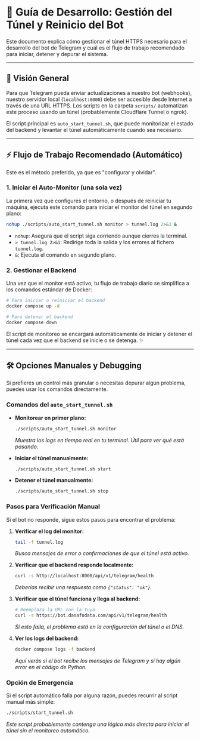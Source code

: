 # 📖 Guía de Desarrollo: Gestión del Túnel y Reinicio del Bot

Este documento explica cómo gestionar el túnel HTTPS necesario para el desarrollo del bot de Telegram y cuál es el flujo de trabajo recomendado para iniciar, detener y depurar el sistema.

---

## 🚀 Visión General

Para que Telegram pueda enviar actualizaciones a nuestro bot (webhooks), nuestro servidor local (`localhost:8000`) debe ser accesible desde Internet a través de una URL HTTPS. Los scripts en la carpeta `scripts/` automatizan este proceso usando un túnel (probablemente Cloudflare Tunnel o ngrok).

El script principal es `auto_start_tunnel.sh`, que puede monitorizar el estado del backend y levantar el túnel automáticamente cuando sea necesario.

---

## ⚡ Flujo de Trabajo Recomendado (Automático)

Este es el método preferido, ya que es "configurar y olvidar".

### 1. Iniciar el Auto-Monitor (una sola vez)

La primera vez que configures el entorno, o después de reiniciar tu máquina, ejecuta este comando para iniciar el monitor del túnel en segundo plano:

```bash
nohup ./scripts/auto_start_tunnel.sh monitor > tunnel.log 2>&1 &
```

- `nohup`: Asegura que el script siga corriendo aunque cierres la terminal.
- `> tunnel.log 2>&1`: Redirige toda la salida y los errores al fichero `tunnel.log`.
- `&`: Ejecuta el comando en segundo plano.

### 2. Gestionar el Backend

Una vez que el monitor está activo, tu flujo de trabajo diario se simplifica a los comandos estándar de Docker:

```bash
# Para iniciar o reiniciar el backend
docker compose up -d

# Para detener el backend
docker compose down
```

El script de monitoreo se encargará automáticamente de iniciar y detener el túnel cada vez que el backend se inicie o se detenga. ✨

---

## 🛠️ Opciones Manuales y Debugging

Si prefieres un control más granular o necesitas depurar algún problema, puedes usar los comandos directamente.

### Comandos del `auto_start_tunnel.sh`

- **Monitorear en primer plano:**
  ```bash
  ./scripts/auto_start_tunnel.sh monitor
  ```
  *Muestra los logs en tiempo real en tu terminal. Útil para ver qué está pasando.*

- **Iniciar el túnel manualmente:**
  ```bash
  ./scripts/auto_start_tunnel.sh start
  ```

- **Detener el túnel manualmente:**
  ```bash
  ./scripts/auto_start_tunnel.sh stop
  ```

### Pasos para Verificación Manual

Si el bot no responde, sigue estos pasos para encontrar el problema:

1.  **Verificar el log del monitor:**
    ```bash
    tail -f tunnel.log
    ```
    *Busca mensajes de error o confirmaciones de que el túnel está activo.*

2.  **Verificar que el backend responde localmente:**
    ```bash
    curl -s http://localhost:8000/api/v1/telegram/health
    ```
    *Deberías recibir una respuesta como `{"status": "ok"}`.*

3.  **Verificar que el túnel funciona y llega al backend:**
    ```bash
    # Reemplaza la URL con la tuya
    curl -s https://bot.dasafodata.com/api/v1/telegram/health 
    ```
    *Si esto falla, el problema está en la configuración del túnel o el DNS.*

4.  **Ver los logs del backend:**
    ```bash
    docker compose logs -f backend
    ```
    *Aquí verás si el bot recibe los mensajes de Telegram y si hay algún error en el código de Python.*

### Opción de Emergencia

Si el script automático falla por alguna razón, puedes recurrir al script manual más simple:

```bash
./scripts/start_tunnel.sh
```
*Este script probablemente contenga una lógica más directa para iniciar el túnel sin el monitoreo automático.* 